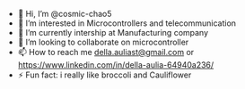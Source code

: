 - 👋 Hi, I’m @cosmic-chao5
- 👀 I’m interested in Microcontrollers and telecommunication
- 🌱 I’m currently intership at Manufacturing company
- 💞️ I’m looking to collaborate on microcontroller
- 📫 How to reach me della.auliast@gmail.com or https://www.linkedin.com/in/della-aulia-64940a236/
- ⚡ Fun fact: i really like broccoli and Cauliflower

<!---
cosmic-chao5/cosmic-chao5 is a ✨ special ✨ repository because its `README.md` (this file) appears on your GitHub profile.
You can click the Preview link to take a look at your changes.
--->
